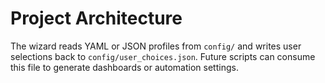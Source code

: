 # Project Architecture

The wizard reads YAML or JSON profiles from `config/` and writes user selections back to `config/user_choices.json`. Future scripts can consume this file to generate dashboards or automation settings.

